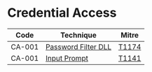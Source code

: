 # Credential Access

|Code     |Technique               |Mitre     |
|---------|------------------------|----------|
|CA-001   |[Password Filter DLL](https://pentestlab.blog/2020/02/10/credential-access-password-filter-dll/)|[T1174](https://attack.mitre.org/techniques/T1174/)|
|CA-001   |[Input Prompt](https://pentestlab.blog/2020/03/02/phishing-windows-credentials/)|[T1141](https://attack.mitre.org/techniques/T1141//)|
